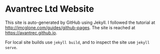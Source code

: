 # Avantrec Ltd Website

This site is auto-generated by GitHub using Jekyll. I followed the tutorial at http://jmcglone.com/guides/github-pages. The site is reached at https://avantrec.github.io.

For local site builds use `jekyll build`, and to inspect the site use `jekyll serve`.
